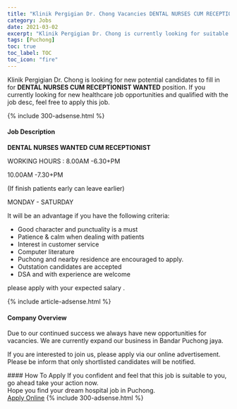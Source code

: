 ```yaml
---
title: "Klinik Pergigian Dr. Chong Vacancies DENTAL NURSES CUM RECEPTIONIST WANTED" 
category: Jobs 
date: 2021-03-02 
excerpt: "Klinik Pergigian Dr. Chong is currently looking for suitable person to fill in the DENTAL NURSES CUM RECEPTIONIST WANTED which positioned at Puchong" 
tags: [Puchong] 
toc: true 
toc_label: TOC 
toc_icon: "fire" 
--- 
```


<p>Klinik Pergigian Dr. Chong is looking for new potential candidates to fill in for <b>DENTAL NURSES CUM RECEPTIONIST WANTED</b> position. If you currently looking for new healthcare job opportunities and qualified with the job desc, feel free to apply this job.
</p>{% include 300-adsense.html %} 
<div><div><h4>Job Description</h4></div><div><div><span><div><p><strong>DENTAL NURSES WANTED CUM RECEPTIONIST</strong></p><p>WORKING HOURS : 8.00AM -6.30+PM</p><p>10.00AM -7.30+PM</p><p>(If finish patients early can leave earlier)</p><p>MONDAY - SATURDAY</p><p>It will be an advantage if you have the following criteria:</p><ul><li>Good character and punctuality is a must</li><li>Patience &amp; calm when dealing with patients</li><li>Interest in customer service</li><li>Computer literature</li><li>Puchong and nearby residence are encouraged to apply.</li><li>Outstation candidates are accepted</li><li>DSA and with experience are welcome</li></ul><p>please apply with your expected salary .</p></div></span></div></div></div> 
{% include article-adsense.html %} 
<div><div><h4>Company Overview</h4></div><div><div><span><div><p>Due to our continued success we always have new opportunities for vacancies. We are currently expand our business in Bandar Puchong jaya.</p><p>If you are interested to join us, please apply via our online advertisement. Please be inform that only shortlisted candidates will be notified.</p></div></span></div></div></div> 
#### How To Apply 
If you confident and feel that this job is suitable to you, go ahead take your action now. <br/> 
Hope you find your dream hospital job in Puchong. <br/> 
<a href="https://www.jobstreet.com.my/en/job/dental-nurses-cum-receptionist-wanted-4495613?jobId=jobstreet-my-job-4495613" class="btn btn--warning" target="_blank" rel="nofollow noopenner">Apply Online</a> 
{% include 300-adsense.html %} 